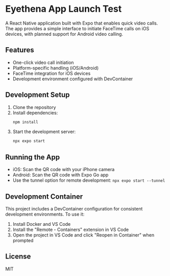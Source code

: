 # Eyethena App Launch Test

A React Native application built with Expo that enables quick video calls. The app provides a simple interface to initiate FaceTime calls on iOS devices, with planned support for Android video calling.

## Features

- One-click video call initiation
- Platform-specific handling (iOS/Android)
- FaceTime integration for iOS devices
- Development environment configured with DevContainer

## Development Setup

1. Clone the repository
2. Install dependencies:
   ```bash
   npm install
   ```
3. Start the development server:
   ```bash
   npx expo start
   ```

## Running the App

- iOS: Scan the QR code with your iPhone camera
- Android: Scan the QR code with Expo Go app
- Use the tunnel option for remote development: `npx expo start --tunnel`

## Development Container

This project includes a DevContainer configuration for consistent development environments. To use it:

1. Install Docker and VS Code
2. Install the "Remote - Containers" extension in VS Code
3. Open the project in VS Code and click "Reopen in Container" when prompted

## License

MIT 